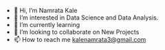 - 👋 Hi, I’m Namrata Kale
- 👀 I’m interested in Data Science and Data Analysis.
- 🌱 I’m currently learning 
- 💞️ I’m looking to collaborate on New Projects
- 📫 How to reach me kalenamrata3@gmail.com

<!---
kale378/kale378 is a ✨ special ✨ repository because its `README.md` (this file) appears on your GitHub profile.
You can click the Preview link to take a look at your changes.
--->

